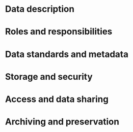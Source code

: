 # Data description

# Roles and responsibilities

# Data standards and metadata

# Storage and security

# Access and data sharing

# Archiving and preservation
